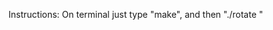 Instructions: On terminal just type "make", and then "./rotate <number of rows> <number of columns> <number of rotations>"
